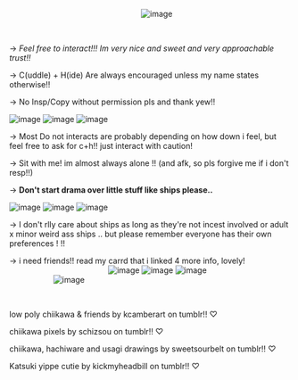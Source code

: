 ‎ ‎ ‎ ‎ ‎‎ ‎ ‎ ‎  ‎‎ ‎ ‎ ‎ ‎  ‎ ‎ ‎ ‎ ‎ ‎ ‎‎ ‎ ‎ ‎  ‎‎ ‎‎ ‎ ‎ ‎ ‎ ‎ ‎‎ ‎‎ ‎ ‎ ‎ ‎ ‎ ‎ ‎ ‎ ‎ ‎ ‎ ‎ ‎ ‎ ‎ ‎‎ ‎ ‎ ‎ ‎ ‎ ‎ ‎ ‎ ‎ ‎ ‎ ‎ ![image](https://github.com/user-attachments/assets/86b5a2d5-9322-4dc1-96cd-d69b1af71284)

‎ ‎ ‎ ‎ ‎ ‎ ‎  ‎ ‎



-> *Feel free to interact!!! Im very nice and sweet and very approachable trust!!*


-> C(uddle) + H(ide) Are always encouraged unless my name states otherwise!! 


-> No Insp/Copy without permission pls and thank yew!! 



 ![image](https://github.com/user-attachments/assets/237adb6c-a88d-42d4-b356-8b25744f340c) ![image](https://github.com/user-attachments/assets/e95bff3e-0488-43e8-8fab-d2c079c55266) ![image](https://github.com/user-attachments/assets/ffc60b40-4d24-44c7-9aef-8e79766f8b34)



-> Most Do not interacts are probably depending on how down i feel, but feel free to ask for c+h!! just interact with caution! 


-> Sit with me! im almost always alone !! (and afk, so pls forgive me if i don't resp!!) 


-> **Don't start drama over little stuff like ships please..** 


![image](https://github.com/user-attachments/assets/64a2954b-3367-4aa6-944e-aabaeb439b6d) ![image](https://github.com/user-attachments/assets/5ebd6494-ad5e-46eb-b06f-3a6cfc90cce4) ![image](https://github.com/user-attachments/assets/94dbf412-2743-4206-8603-15db47320648)




-> I don't rlly care about ships as long as they're not incest involved or adult x minor weird ass ships .. but please remember everyone has their own preferences ! !!


-> i need friends!! read my carrd that i linked 4 more info, lovely! 
‎ ‎ ‎ ‎     ‎ ‎ ‎ ‎ ‎ ‎‎ ‎‎ ‎ ‎ ‎ ‎ ‎ ‎ ‎ ‎ ‎ ‎ ‎ ‎ ‎ ‎ ‎ ‎ ‎ ‎  ‎  ‎ ‎ ‎ ‎ ‎ ‎ ‎ ‎ ‎ ‎ ‎ ‎ ‎ ‎ ‎ ‎ ‎ ‎ ‎  ‎ ‎ ‎ ‎ ‎ ‎ ‎ ‎ ‎ ‎ ‎ ‎ ‎  ‎ ‎ ‎ ‎ ‎ ‎ ‎ ‎ ‎ ‎ ‎  ‎ ‎ ‎ ‎ ‎     ‎ ‎ ‎ ‎ ‎ ‎‎ ‎‎ ‎ ‎ ‎ ‎ ‎ ‎ ‎ ‎ ‎ ‎ ‎ ‎ ‎ ‎ ‎ ‎ ‎ ‎  ‎  ‎ ‎ ‎ ‎ ‎ ‎ ‎ ‎ ‎ ‎ ‎ ‎ ‎ ‎ ‎ ‎ ‎ ‎ ‎  ‎ ‎ ‎ ‎ ‎ ‎ ‎ ‎ ‎ ‎ ‎ ‎ ‎  ‎ ‎ ‎ ‎ ‎ ‎ ‎ ‎ ‎ ‎ ‎  ‎ ‎![image](https://github.com/user-attachments/assets/72dbafea-18ef-4410-9177-d051d637a48d) ‎![image](https://github.com/user-attachments/assets/246308df-e539-4081-859e-fb380cf681c0) ![image](https://github.com/user-attachments/assets/35c624fa-3fc5-4a28-b209-0c1e93289e40)
‎ ‎ ‎ ‎ ‎ ‎ ‎ ‎ ‎ ‎ ‎ ‎‎ ‎‎ ‎ ‎ ‎ ‎ ‎ ‎ ‎ ‎ ‎ ‎ ‎ ‎ ‎ ‎ ‎ ‎ ‎ ‎  ‎  ‎ ‎ ‎ ‎ ‎ ‎ ‎ ‎ ‎ ‎ ‎ ‎ ‎ ‎ ‎ ‎ ‎ ‎ ‎  ‎ ‎ ‎ ‎ ‎ ‎ ‎ ‎ ‎ ‎ ‎ ‎ ‎  ‎ ‎ ‎ ‎ ‎ ‎ ‎ ‎ ‎‎ ‎ ‎ ‎ ‎ ‎ ‎ ‎ ‎ ‎ ‎ ‎ ‎ ‎ ‎ ‎ ‎ ‎ ‎ ‎ ‎  ‎ ‎ ‎ ‎ ‎ ‎ ‎ ‎ ‎ ‎ ‎  ‎ ‎ ‎  ‎ ![image](https://github.com/user-attachments/assets/4d22bb9e-f8af-4672-b516-165569a8d343)



‎ ‎ ‎ ‎ ‎ ‎ ‎ ‎ ‎ ‎ ‎ ‎‎ ‎‎ ‎ ‎ ‎ ‎ ‎ ‎ ‎ ‎ ‎ ‎ ‎ ‎ ‎ ‎ ‎ ‎ ‎ ‎  ‎  ‎ ‎ ‎ ‎ ‎ ‎ ‎ ‎ ‎ ‎ ‎ ‎ ‎ ‎ ‎ ‎ ‎ ‎ ‎  ‎ ‎ ‎ ‎ ‎ ‎ ‎ ‎ ‎ ‎ ‎ ‎ ‎  ‎ ‎ ‎ ‎ ‎ ‎ ‎ ‎ 

low poly chiikawa & friends by kcamberart on tumblr!! ♡

chiikawa pixels by schizsou on tumblr!! ♡

chiikawa, hachiware and usagi drawings by sweetsourbelt on tumblr!! ♡

Katsuki yippe cutie by kickmyheadbill on tumblr!! ♡
